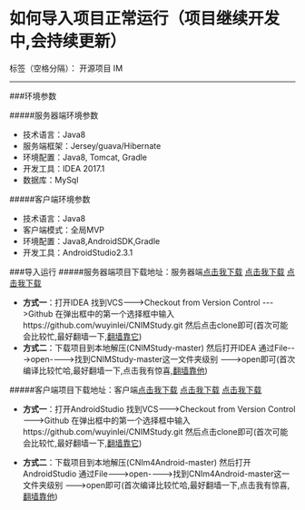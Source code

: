 # 如何导入项目正常运行（项目继续开发中,会持续更新）

标签（空格分隔）： 开源项目  IM

---
###环境参数

#####服务器端环境参数
* 技术语言：Java8
* 服务端框架：Jersey/guava/Hibernate
* 环境配置：Java8, Tomcat, Gradle
* 开发工具：IDEA 2017.1
* 数据库：MySql

#####客户端环境参数
* 技术语言：Java8
* 客户端模式：全局MVP
* 环境配置：Java8,AndroidSDK,Gradle
* 开发工具：AndroidStudio2.3.1

###导入运行
#####服务器端项目下载地址：服务器端[点击我下载][1] [点击我下载][2] [点击我下载][3]
* **方式一**：打开IDEA  找到VCS--->Checkout from Version Control --->Github  在弹出框中的第一个选择框中输入https://github.com/wuyinlei/CNIMStudy.git  然后点击clone即可(首次可能会比较忙,最好翻墙一下,[翻墙靠它][4])
* **方式二**：下载项目到本地解压(CNIMStudy-master) 然后打开IDEA  通过File--->open---->找到CNIMStudy-master这一文件夹级别 --->open即可(首次编译比较忙哈,最好翻墙一下,点击我有惊喜,[翻墙靠他][5])

#####客户端项目下载地址：客户端[点击我下载][6]  [点击我下载][7] [点击我下载][8]

* **方式一**：打开AndroidStudio  找到VCS--->Checkout from Version Control --->Github  在弹出框中的第一个选择框中输入https://github.com/wuyinlei/CNIMStudy.git  然后点击clone即可(首次可能会比较忙,最好翻墙一下,[翻墙靠它][4])
* **方式二**：下载项目到本地解压(CNIm4Android-master) 然后打开AndroidStudio  通过File--->open---->找到CNIm4Android-master这一文件夹级别 --->open即可(首次编译比较忙哈,最好翻墙一下,点击我有惊喜,[翻墙靠他][5])

  [1]: https://github.com/wuyinlei/CNIMStudy
  [2]: https://github.com/wuyinlei/CNIMStudy
  [3]: https://github.com/wuyinlei/CNIMStudy
  [4]: http://t.cn/RaEZhbl
  [5]: http://t.cn/RaEZhbl
  [6]: https://github.com/wuyinlei/CNIm4Android
  [7]: https://github.com/wuyinlei/CNIm4Android
  [8]: https://github.com/wuyinlei/CNIm4Android